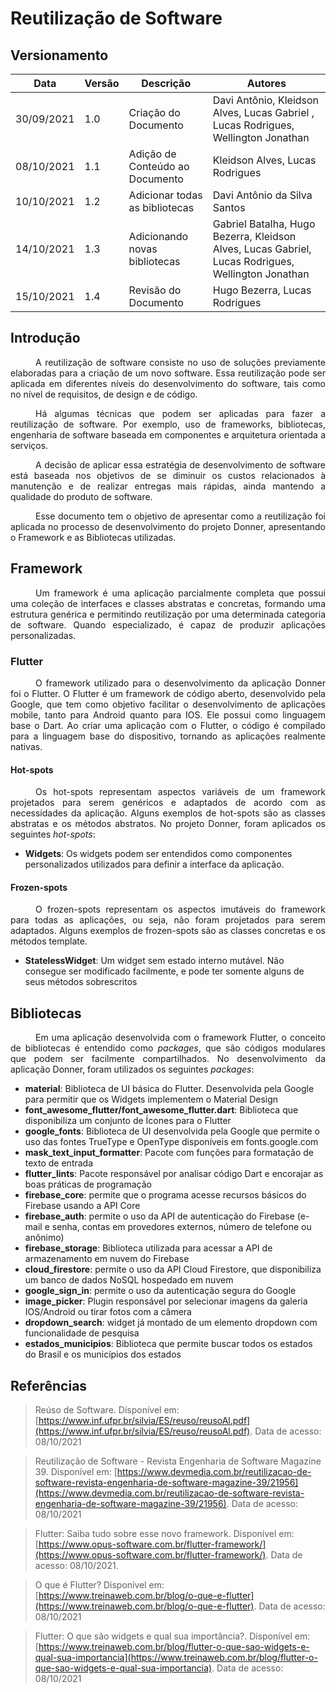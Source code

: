 # Reutilização de Software

## Versionamento
| Data | Versão | Descrição | Autores |
| -------- | -------- | -------- | ---|
|  30/09/2021   |  1.0  |  Criação do Documento | Davi Antônio, Kleidson Alves, Lucas Gabriel , Lucas Rodrigues, Wellington Jonathan |
|   08/10/2021   |  1.1  |  Adição de Conteúdo ao Documento | Kleidson Alves, Lucas Rodrigues |
|   10/10/2021   |  1.2  |  Adicionar todas as bibliotecas | Davi Antônio da Silva Santos |
|   14/10/2021   |  1.3  |  Adicionando novas bibliotecas | Gabriel Batalha, Hugo Bezerra, Kleidson Alves, Lucas Gabriel, Lucas Rodrigues, Wellington Jonathan |
|   15/10/2021   |  1.4  | Revisão do Documento | Hugo Bezerra, Lucas Rodrigues |

## Introdução
<div style="text-indent: 40px; text-align: justify">
<p>
A reutilização de software consiste no uso de soluções previamente elaboradas para a criação de um novo software. Essa reutilização pode ser aplicada em diferentes níveis do desenvolvimento do software, tais como no nível de requisitos, de design e de código. 
</p>
<p>
Há algumas técnicas que podem ser aplicadas para fazer a reutilização de software. Por exemplo, uso de frameworks, bibliotecas, engenharia de software baseada em componentes e arquitetura orientada a serviços. 
</p>
<p>
A decisão de aplicar essa estratégia de desenvolvimento de software está baseada nos objetivos de se diminuir os custos relacionados à manutenção e de realizar entregas mais rápidas, ainda mantendo a qualidade do produto de software. 
</p>
<p>
Esse documento tem o objetivo de apresentar como a reutilização foi aplicada no processo de desenvolvimento do projeto Donner, apresentando o Framework e as Bibliotecas utilizadas.
</p>
</div>

## Framework
<div style="text-indent: 40px; text-align: justify">
<p>
Um framework é uma aplicação parcialmente completa que possui uma coleção de interfaces e classes abstratas e concretas, formando uma estrutura genérica e permitindo reutilização por uma determinada categoria de software. Quando especializado, é capaz de produzir aplicações personalizadas.
</p>
</div>

### Flutter
<div style="text-indent: 40px; text-align: justify">
<p>
O framework utilizado para o desenvolvimento da aplicação Donner foi o Flutter. O Flutter é um framework de código aberto, desenvolvido pela Google, que tem como objetivo facilitar o desenvolvimento de aplicações mobile, tanto para Android quanto para IOS. Ele possui como linguagem base o Dart. Ao criar uma aplicação com o Flutter, o código é compilado para a linguagem base do dispositivo, tornando as aplicações realmente nativas. 
</p>
</div>


#### Hot-spots

<div style="text-indent: 40px; text-align: justify">
<p>
Os hot-spots representam aspectos variáveis de um framework projetados para serem genéricos e adaptados de acordo com as necessidades da aplicação. Alguns exemplos de hot-spots são as classes abstratas e os métodos abstratos. No projeto Donner, foram aplicados os seguintes <i>hot-spots</i>:
</p>
</div>

- **Widgets**: Os widgets podem ser entendidos como componentes personalizados utilizados para definir a interface da aplicação.



#### Frozen-spots

<div style="text-indent: 40px; text-align: justify">
<p>
O frozen-spots representam os aspectos imutáveis do framework para todas as aplicações, ou seja, não foram projetados para serem adaptados. Alguns exemplos de frozen-spots são as classes concretas e os métodos template.
</p>
</div>

- **StatelessWidget**: Um widget sem estado interno mutável. Não consegue ser modificado facilmente, e pode ter somente alguns de seus métodos sobrescritos


## Bibliotecas

<div style="text-indent: 40px; text-align: justify">
<p>
Em uma aplicação desenvolvida com o framework Flutter, o conceito de bibliotecas é entendido como <i>packages</i>, que são códigos modulares que podem ser facilmente compartilhados. No desenvolvimento da aplicação Donner, foram utilizados os seguintes <i>packages</i>:
</p>

</div>


- **material**: Biblioteca de UI básica do Flutter. Desenvolvida pela Google para permitir que os Widgets implementem o Material Design
- **font_awesome_flutter/font_awesome_flutter.dart**: Biblioteca que disponibiliza um conjunto de Ícones para o Flutter 
- **google_fonts**: Biblioteca de UI desenvolvida pela Google que permite o uso das fontes TrueType e OpenType disponíveis em fonts.google.com
- **mask_text_input_formatter**: Pacote com funções para formatação de texto de entrada
- **flutter_lints**: Pacote responsável por analisar código Dart e encorajar as boas práticas de programação
- **firebase_core**: permite que o programa acesse recursos básicos do Firebase usando a API Core
- **firebase_auth**: permite o uso da API de autenticação do Firebase (e-mail e senha, contas em provedores externos, número de telefone ou anônimo)
- **firebase_storage**: Biblioteca utilizada para acessar a API de armazenamento em nuvem do Firebase 
- **cloud_firestore**: permite o uso da API Cloud Firestore, que disponibiliza um banco de dados NoSQL hospedado em nuvem
- **google_sign_in**: permite o uso da autenticação segura do Google
- **image_picker**: Plugin responsável por selecionar imagens da galeria IOS/Android ou tirar fotos com a câmera
- **dropdown_search**: widget já montado de um elemento dropdown com funcionalidade de pesquisa
- **estados_municipios**: Biblioteca que permite buscar todos os estados do Brasil e os municípios dos estados 

## Referências
> Reúso de Software. Disponível em:
[https://www.inf.ufpr.br/silvia/ES/reuso/reusoAl.pdf](https://www.inf.ufpr.br/silvia/ES/reuso/reusoAl.pdf). Data de acesso: 08/10/2021

> Reutilização de Software - Revista Engenharia de Software Magazine 39. Disponível em: [https://www.devmedia.com.br/reutilizacao-de-software-revista-engenharia-de-software-magazine-39/21956](https://www.devmedia.com.br/reutilizacao-de-software-revista-engenharia-de-software-magazine-39/21956). Data de acesso: 08/10/2021

> Flutter: Saiba tudo sobre esse novo framework. Disponível em: [https://www.opus-software.com.br/flutter-framework/](https://www.opus-software.com.br/flutter-framework/). Data de acesso: 08/10/2021.

> O que é Flutter? Disponível em: [https://www.treinaweb.com.br/blog/o-que-e-flutter](https://www.treinaweb.com.br/blog/o-que-e-flutter). Data de acesso: 08/10/2021

> Flutter: O que são widgets e qual sua importância?. Disponível em: [https://www.treinaweb.com.br/blog/flutter-o-que-sao-widgets-e-qual-sua-importancia](https://www.treinaweb.com.br/blog/flutter-o-que-sao-widgets-e-qual-sua-importancia). Data de acesso: 08/10/2021